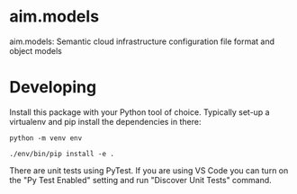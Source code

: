 # aim.models

aim.models: Semantic cloud infrastructure configuration file format and object models

# Developing

Install this package with your Python tool of choice. Typically set-up a virtualenv
and pip install the dependencies in there:

    python -m venv env

    ./env/bin/pip install -e .

There are unit tests using PyTest. If you are using VS Code you can turn on the
"Py Test Enabled" setting and run "Discover Unit Tests" command.

